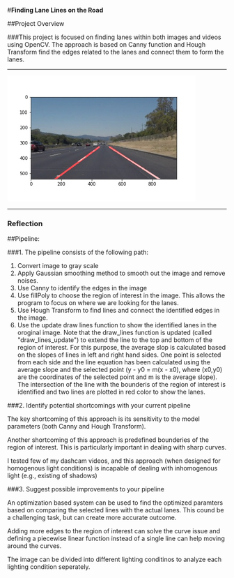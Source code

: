 #**Finding Lane Lines on the Road** 

##Project Overview

###This project is focused on finding lanes within both images and videos using OpenCV. The approach is based on Canny function and Hough Transform find the edges related to the lanes and connect them to form the lanes.

---

[image1]: ./examples/grayscale.jpg "Grayscale"

[image2]: ./test_images/solidWhiteRight_WithLines.jpg "Lane_Detection"

![alt text][image2]

---

### Reflection

##Pipeline:

###1. The pipeline consists of the following path:

1) Convert image to gray scale
2) Apply Gaussian smoothing method to smooth out the image and remove noises.
3) Use Canny to identify the edges in the image
4) Use fillPoly to choose the region of interest in the image. This allows the program to focus on where we are looking for the lanes.
5) Use Hough Transform to find lines and connect the identified edges in the image.
6) Use the update draw lines function to show the identified lanes in the oroginal image. Note that the draw_lines function is updated (called "draw_lines_update") to extend the line to the top and bottom of the region of interest. For this purpose, the average slop is calculated based on the slopes of lines in left and right hand sides. One point is selected from each side and the line equation has been calculated using the average slope and the selected point (y - y0 = m(x - x0), where (x0,y0) are the coordinates of the selected point and m is the average slope). The intersection of the line with the bounderis of the region of interest is identified and two lines are plotted in red color to show the lanes.

###2. Identify potential shortcomings with your current pipeline

The key shortcoming of this approach is its sensitivity to the model parameters (both Canny and Hough Transform). 

Another shortcoming of this approach is predefined bounderies of the region of interest. This is particularly important in dealing with sharp curves.

I tested few of my dashcam videos, and this approach (when designed for homogenous light conditions) is incapable of dealing with inhomogenous light (e.g., existing of shadows)


###3. Suggest possible improvements to your pipeline

An optimization based system can be used to find the optimized paramters based on comparing the selected lines with the actual lanes. This cound be a challenging task, but can create more accurate outcome.

Adding more edges to the region of interest can solve the curve issue and defining a piecewise linear function instead of a single line can help moving around the curves.

The image can be divided into different lighting conditinos to analyze each lighting condition seperately.

